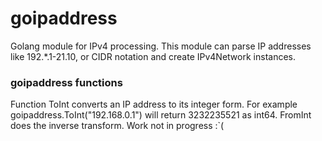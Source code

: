 # goipaddress
Golang module for IPv4 processing.
This module can parse IP addresses like 192.\*.1-21.10, or CIDR notation and create IPv4Network instances.
### goipaddress functions
Function ToInt converts an IP address to its integer form.
For example goipaddress.ToInt("192.168.0.1") will return 3232235521 as int64.
FromInt does the inverse transform.
Work not in progress :`(
